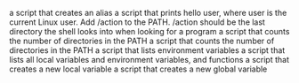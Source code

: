 a script that creates an alias
a script that prints hello user, where user is the current Linux user.
Add /action to the PATH. /action should be the last directory the shell looks into when looking for a program
a script that counts the number of directories in the PATH
a script that counts the number of directories in the PATH
a script that lists environment variables
 a script that lists all local variables and environment variables, and functions
a script that creates a new local variable
a script that creates a new global variable
